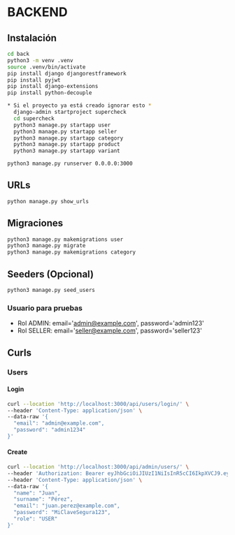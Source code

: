 # BACKEND  
## Instalación  
```bash
cd back
python3 -m venv .venv
source .venv/bin/activate
pip install django djangorestframework
pip install pyjwt
pip install django-extensions
pip install python-decouple

* Si el proyecto ya está creado ignorar esto *  
  django-admin startproject supercheck
  cd supercheck
  python3 manage.py startapp user
  python3 manage.py startapp seller
  python3 manage.py startapp category
  python3 manage.py startapp product
  python3 manage.py startapp variant

python3 manage.py runserver 0.0.0.0:3000
```  

## URLs
```bash
python manage.py show_urls
``` 

## Migraciones  
```bash
python3 manage.py makemigrations user
python3 manage.py migrate
python3 manage.py makemigrations category
```

## Seeders (Opcional)
```bash
python3 manage.py seed_users
```

### Usuario para pruebas
- Rol ADMIN: email='admin@example.com', password='admin123'
- Rol SELLER: email='seller@example.com', password='seller123'

## Curls  
### Users  
#### Login  
```bash
curl --location 'http://localhost:3000/api/users/login/' \
--header 'Content-Type: application/json' \
--data-raw '{
  "email": "admin@example.com",
  "password": "admin1234"
}'
```  
#### Create
```bash
curl --location 'http://localhost:3000/api/admin/users/' \
--header 'Authorization: Bearer eyJhbGciOiJIUzI1NiIsInR5cCI6IkpXVCJ9.eyJ1c2VyX2lkIjoxLCJyb2xlIjoiQURNSU4iLCJleHAiOjE3NjA2NjgzODN9.L7hXJIlQ6sV3STvBWPMTE6pa8p9ZJm26K19CtILdUxo' \
--header 'Content-Type: application/json' \
--data-raw '{
  "name": "Juan",
  "surname": "Pérez",
  "email": "juan.perez@example.com",
  "password": "MiClaveSegura123",
  "role": "USER"
}'
```
